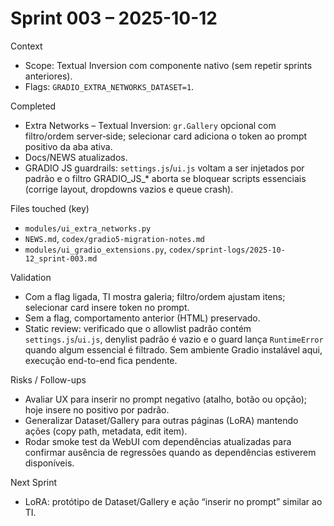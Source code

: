 Sprint 003 – 2025-10-12
=======================

Context
- Scope: Textual Inversion com componente nativo (sem repetir sprints anteriores).
- Flags: `GRADIO_EXTRA_NETWORKS_DATASET=1`.

Completed
- Extra Networks – Textual Inversion: `gr.Gallery` opcional com filtro/ordem server‑side; selecionar card adiciona o token ao prompt positivo da aba ativa.
- Docs/NEWS atualizados.
- GRADIO JS guardrails: `settings.js`/`ui.js` voltam a ser injetados por padrão e o filtro GRADIO_JS_* aborta se bloquear scripts essenciais (corrige layout, dropdowns vazios e queue crash).

Files touched (key)
- `modules/ui_extra_networks.py`
- `NEWS.md`, `codex/gradio5-migration-notes.md`
- `modules/ui_gradio_extensions.py`, `codex/sprint-logs/2025-10-12_sprint-003.md`

Validation
- Com a flag ligada, TI mostra galeria; filtro/ordem ajustam itens; selecionar card insere token no prompt.
- Sem a flag, comportamento anterior (HTML) preservado.
- Static review: verificado que o allowlist padrão contém `settings.js`/`ui.js`, denylist padrão é vazio e o guard lança `RuntimeError` quando algum essencial é filtrado. Sem ambiente Gradio instalável aqui, execução end-to-end fica pendente.

Risks / Follow-ups
- Avaliar UX para inserir no prompt negativo (atalho, botão ou opção); hoje insere no positivo por padrão.
- Generalizar Dataset/Gallery para outras páginas (LoRA) mantendo ações (copy path, metadata, edit item).
- Rodar smoke test da WebUI com dependências atualizadas para confirmar ausência de regressões quando as dependências estiverem disponíveis.

Next Sprint
- LoRA: protótipo de Dataset/Gallery e ação “inserir no prompt” similar ao TI.
